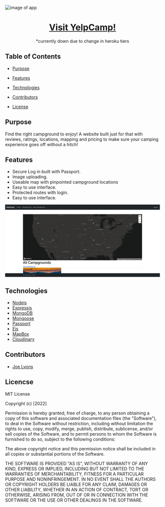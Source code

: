 
![image of app](/public/images/desolate-wave-19277.herokuapp.com_.png)


# <h1 align='center'> [Visit YelpCamp!](https://desolate-wave-19277.herokuapp.com/)
</h1>
 <p align='center'> *currently down due to change in heroku tiers

## Table of Contents

* [Purpose](#Purpose)

* [Features](#Features)

* [Technologies](#Technologies)

* [Contributors](#Contributors)

* [License](#License)

## Purpose

Find the right campground to enjoy! A website built just for that with reviews, ratings, locations, mapping and pricing to make sure your camping experience goes off without a hitch!


## Features 

* Secure Log in built with Passport.
* Image uploading.
* Useable map with pinpointed campground locations
* Easy to use interface.
* Protected routes with login.
* Easy to use interface. 



![image of app](public/images/desolate-wave-19277.herokuapp.com_campgrounds.png)


## Technologies

* [Nodejs](https://nodejs.org/en/)
* [Expressjs](https://expressjs.com/)
* [MongoDB](https://www.mongodb.com/)
* [Mongoose](https://mongoosejs.com/docs/)
* [Passport](https://www.passportjs.org/)
* [Ejs](https://ejs.co/)
* [MapBox](https://www.mapbox.com/)
* [Cloudinary](https://cloudinary.com/)


## Contributors
* [Joe Lyons](https://github.com/Josephjlyons)

## Licencse

MIT License

Copyright (c) [2022] 


Permission is hereby granted, free of charge, to any person obtaining a copy
of this software and associated documentation files (the "Software"), to deal
in the Software without restriction, including without limitation the rights
to use, copy, modify, merge, publish, distribute, sublicense, and/or sell
copies of the Software, and to permit persons to whom the Software is
furnished to do so, subject to the following conditions:

The above copyright notice and this permission notice shall be included in all
copies or substantial portions of the Software.

THE SOFTWARE IS PROVIDED "AS IS", WITHOUT WARRANTY OF ANY KIND, EXPRESS OR
IMPLIED, INCLUDING BUT NOT LIMITED TO THE WARRANTIES OF MERCHANTABILITY,
FITNESS FOR A PARTICULAR PURPOSE AND NONINFRINGEMENT. IN NO EVENT SHALL THE
AUTHORS OR COPYRIGHT HOLDERS BE LIABLE FOR ANY CLAIM, DAMAGES OR OTHER
LIABILITY, WHETHER IN AN ACTION OF CONTRACT, TORT OR OTHERWISE, ARISING FROM,
OUT OF OR IN CONNECTION WITH THE SOFTWARE OR THE USE OR OTHER DEALINGS IN THE
SOFTWARE.
